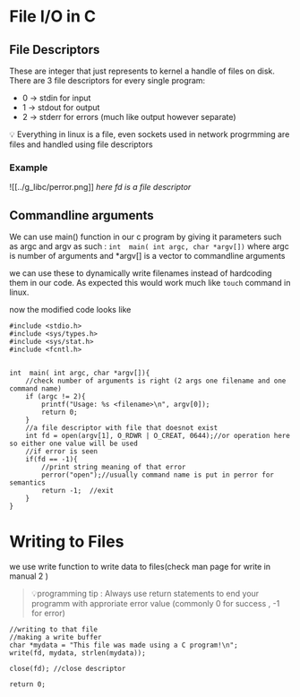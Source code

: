 # File I/O in C

## File Descriptors

These are integer that just represents to kernel a handle of files on disk.
There are 3 file descriptors for every single program:
* 0 -> stdin for input
* 1 -> stdout for output
* 2 -> stderr for errors (much like output however separate)

💡 Everything in linux is a file, even sockets used in network progrmming are files and handled using file descriptors
### Example 
![[../g_libc/perror.png]]
*here fd is a file descriptor*

## Commandline arguments

We can use main() function in our c program by giving it parameters such as argc and argv as such :
`int  main( int argc, char *argv[])`
where argc is number of arguments and *argv[] is a vector to commandline arguments

we can use these to dynamically write filenames instead of hardcoding them in our code. As expected this would work much like `touch` command in linux.

now the modified code looks like 
```
#include <stdio.h>
#include <sys/types.h>
#include <sys/stat.h>
#include <fcntl.h>


int  main( int argc, char *argv[]){
    //check number of arguments is right (2 args one filename and one command name)
    if (argc != 2){
        printf("Usage: %s <filename>\n", argv[0]);
        return 0;
    }
    //a file descriptor with file that doesnot exist 
    int fd = open(argv[1], O_RDWR | O_CREAT, 0644);//or operation here so either one value will be used
    //if error is seen
    if(fd == -1){
        //print string meaning of that error
        perror("open");//usually command name is put in perror for semantics
        return -1;  //exit  
    }
}
```

# Writing to Files

we use write function to write data to files(check man page for write in manual 2 )

> 💡programming tip : Always use return statements to end your programm with approriate error value (commonly 0 for success , -1 for error)


```
//writing to that file
//making a write buffer
char *mydata = "This file was made using a C program!\n";
write(fd, mydata, strlen(mydata));

close(fd); //close descriptor

return 0;
```